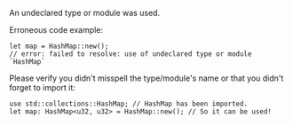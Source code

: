 An undeclared type or module was used.

Erroneous code example:

```compile_fail,E0433
let map = HashMap::new();
// error: failed to resolve: use of undeclared type or module `HashMap`
```

Please verify you didn't misspell the type/module's name or that you didn't
forget to import it:


```
use std::collections::HashMap; // HashMap has been imported.
let map: HashMap<u32, u32> = HashMap::new(); // So it can be used!
```
